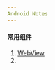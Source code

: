 ```yaml
---
Android Notes
---
```


#### 常用组件

1. [WebView](https://github.com/Omooo/Android-Notes/blob/master/blogs/WebView.md)
2. 

